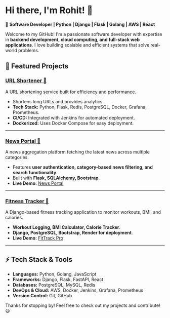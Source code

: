 # Hi there, I'm Rohit! 👋

🚀 **Software Developer | Python | Django | Flask | Golang | AWS | React**

Welcome to my GitHub! I'm a passionate software developer with expertise in **backend development, cloud computing, and full-stack web applications**. I love building scalable and efficient systems that solve real-world problems.

## 📌 Featured Projects

### [URL Shortener 🔗](https://github.com/R4255/URLShortener/tree/main/url_shortener)
A URL shortening service built for efficiency and performance.

- Shortens long URLs and provides analytics.
- **Tech Stack:** Python, Flask, Redis, PostgreSQL, Docker, Grafana, Prometheus.
- **CI/CD:** Integrated with Jenkins for automated deployment.
- **Dockerized:** Uses Docker Compose for easy deployment.

---

### [News Portal 📰](https://github.com/R4255/news_portal)
A news aggregation platform fetching the latest news across multiple categories.

- Features **user authentication, category-based news filtering, and search functionality**.
- Built with **Flask, SQLAlchemy, Bootstrap**.
- **Live Demo:** [News Portal](https://allinonenewsportal-122a42e54aaf.herokuapp.com/)


---

### [Fitness Tracker 💪](http://github.com/R4255/fitness_tracker)
A Django-based fitness tracking application to monitor workouts, BMI, and calories.

- **Workout Logging, BMI Calculator, Calorie Tracker**.
- **Django, PostgreSQL, Bootstrap, Render for deployment**.
- **Live Demo:** [FitTrack Pro](https://fitness-tracker-kj78.onrender.com/)

---

## ⚡ Tech Stack & Tools

- **Languages:** Python, Golang, JavaScript
- **Frameworks:** Django, Flask, FastAPI, React
- **Databases:** PostgreSQL, MySQL, Redis
- **DevOps & Cloud:** AWS, Docker, Jenkins, Grafana, Prometheus
- **Version Control:** Git, GitHub



Thanks for stopping by! Feel free to check out my projects and contribute! 😃
